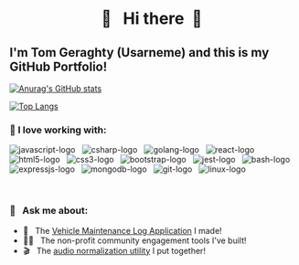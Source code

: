 <h1 align="center"> 👋 &nbsp; Hi there &nbsp;👋&nbsp; </h1>
<h2> I'm Tom Geraghty (Usarneme) and this is my GitHub Portfolio!</h2>

[![Anurag's GitHub stats](https://github-readme-stats.vercel.app/api?username=usarneme&show_icons=true&theme=nord)](https://github.com/usarneme/)

[![Top Langs](https://github-readme-stats.vercel.app/api/top-langs/?username=usarneme&layout=compact&theme=nord)](https://github.com/usarneme/)
<br />

### 🔭 I love working with:
<p>
  <img src="https://img.shields.io/badge/JavaScript-F7DF1E?style=for-the-badge&logo=javascript&logoColor=black" alt="javascript-logo" />
  &nbsp;
  <img src="https://raster.shields.io/badge/CSharp-1212CC?logo=c-sharp&logoColor=white&style=for-the-badge" alt="csharp-logo" />
  &nbsp;
  <img src="https://img.shields.io/badge/go%20-%2300add8.svg?&style=for-the-badge&logo=go&logoColor=white" alt="golang-logo" />
  &nbsp;
  <img src="https://img.shields.io/badge/React-20232A?style=for-the-badge&logo=react&logoColor=61DAFB" alt="react-logo" />
  &nbsp;
  <img src="https://img.shields.io/badge/html5%20-%23e34f26.svg?&style=for-the-badge&logo=html5&logoColor=white" alt="html5-logo" />
  &nbsp;
  <img src="https://img.shields.io/badge/CSS3-1572B6?&style=for-the-badge&logo=css3&logoColor=white" alt="css3-logo" />
  &nbsp;
  <img src="https://img.shields.io/badge/Bootstrap-563D7C?style=for-the-badge&logo=bootstrap&logoColor=white" alt="bootstrap-logo" />
  &nbsp;
  <img src="https://img.shields.io/badge/jest%20-%23c21325.svg?&style=for-the-badge&logo=jest&logoColor=white" alt="jest-logo" />
  &nbsp;
  <img src="https://raster.shields.io/badge/Bash-4040DD?logo=Shell&logoColor=white&style=for-the-badge" alt="bash-logo" />
  &nbsp;
  <img src="https://raster.shields.io/badge/ExpressJS-782278?logo=express&logoColor=white&style=for-the-badge" alt="expressjs-logo" />
  &nbsp;
  <img src="https://raster.shields.io/badge/MongoDB-119911?logo=mongodb&logoColor=white&style=for-the-badge" alt="mongodb-logo" />
  &nbsp;
  <img src="https://raster.shields.io/badge/Git-DD8855?logo=git&logoColor=white&style=for-the-badge" alt="git-logo" />
  &nbsp;
  <img src="https://raster.shields.io/badge/Linux-8899aa?logo=linux&logoColor=white&style=for-the-badge" alt="linux-logo" />
  &nbsp;
</p>

<br />

### 💬  &nbsp; Ask me about:

* 🚙 &nbsp; The [Vehicle Maintenance Log Application](https://maint-log.herokuapp.com/welcome/) I made!
* 🐕‍🦺 &nbsp; The non-profit community engagement tools I've built!
* 🎬 &nbsp; The [audio normalization utility](https://github.com/Usarneme/audio_normalize) I put together!


<!--
**usarneme/usarneme** is a ✨ _special_ ✨ repository because its `README.md` (this file) appears on your GitHub profile.
Here are some ideas to get you started:
- 🔭 I’m currently working on ...
- 🌱 I’m currently learning ...
- 👯 I’m looking to collaborate on ...
- 🤔 I’m looking for help with ...
- 💬 Ask me about ...
- 📫 How to reach me: ...
- 😄 Pronouns: ...
- ⚡ Fun fact: ...
-->
